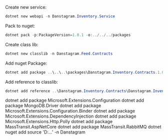 Create new service:

```powershell
dotnet new webapi -n Danstagram.Inventory.Service
```

Pack to nuget:

```powershell
dotnet pack -p:PackageVersion=1.0.1 -o:../../../packages
```

Create class lib:

```powershell
dotnet new classlib -n Danstagram.Feed.Contracts
```

Add nuget Package:

```powershell
dotnet add package ..\..\..\packages\Danstagram.Inventory.Contracts.1.0.0.nupkg
```

Add reference to classlib:

```powershell
dotnet add reference ..\Danstagram.Inventory.Contracts\Danstagram.Inventory.Contracts.csproj
```

dotnet add package Microsoft.Extensions.Configuration
dotnet add package MongoDB.Driver
dotnet add package Microsoft.Extensions.Configuration.Binder
dotnet add package Microsoft.Extensions.DependencyInjection
dotnet add package Microsoft.Extensions.Http.Polly
dotnet add package MassTransit.AspNetCore
dotnet add package MassTransit.RabbitMQ
dotnet nuget add source 'D:\...' -n Danstagram
